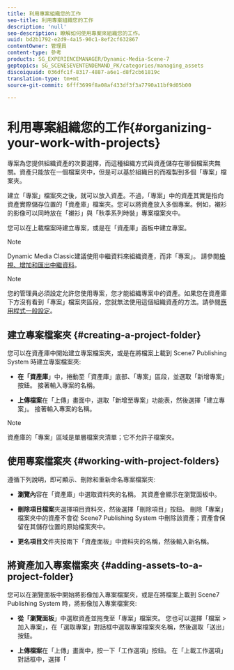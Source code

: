 ```yaml
---
title: 利用專案組織您的工作
seo-title: 利用專案組織您的工作
description: 'null'
seo-description: 瞭解如何使用專案來組織您的工作。
uuid: bd2b1792-e2d9-4a15-90c1-8ef2cf632867
contentOwner: 管理員
content-type: 參考
products: SG_EXPERIENCEMANAGER/Dynamic-Media-Scene-7
geptopics: SG_SCENESEVENTENDEMAND_PK/categories/managing_assets
discoiquuid: 036dfc1f-8317-4887-a6e1-d8f2cb61819c
translation-type: tm+mt
source-git-commit: 6fff3699f8a08af433df3f3a7790a11bf9d05b00

---
```



# 利用專案組織您的工作{#organizing-your-work-with-projects}

專案為您提供組織資產的次要選擇，而這種組織方式與資產儲存在哪個檔案夾無關。資產只能放在一個檔案夾中，但是可以基於組織目的而複製到多個「專案」檔案夾。

建立「專案」檔案夾之後，就可以放入資產。不過，「專案」中的資產其實是指向資產實際儲存位置的「資產庫」檔案夾。您可以將資產放入多個專案。例如，襯衫的影像可以同時放在「襯衫」與「秋季系列時裝」專案檔案夾中。

您可以在上載檔案時建立專案，或是在「資產庫」面板中建立專案。

>[!NOTE]
>
>Dynamic Media Classic建議使用中繼資料來組織資產，而非「專案」。 請參閱[檢視、增加和匯出中繼資料](viewing-adding-exporting-metadata.md)。

>[!NOTE]
>
>您的管理員必須設定允許您使用專案，您才能組織專案中的資產。如果您在資產庫下方沒有看到「專案」檔案夾區段，您就無法使用這個組織資產的方法。請參閱[應用程式一般設定](application-setup.md#general-settings)。

## 建立專案檔案夾 {#creating-a-project-folder}

您可以在資產庫中開始建立專案檔案夾，或是在將檔案上載到 Scene7 Publishing System 時建立專案檔案夾:

* **在「資產庫**」中，捲動至「資產庫」底部、「專案」區段，並選取「新增專案」按鈕。 接著輸入專案的名稱。

* **上傳檔案**&#x200B;在「上傳」畫面中，選取「新增至專案」功能表，然後選擇「建立專案」。 接著輸入專案的名稱。

>[!NOTE]
>
>資產庫的「專案」區域是單層檔案夾清單；它不允許子檔案夾。

## 使用專案檔案夾 {#working-with-project-folders}

遵循下列說明，即可顯示、刪除和重新命名專案檔案夾:

* **瀏覽內**&#x200B;容在「資產庫」中選取資料夾的名稱。 其資產會顯示在瀏覽面板中。

* **刪除項目檔案**&#x200B;夾選擇項目資料夾，然後選擇「刪除項目」按鈕。 刪除「專案」檔案夾中的資產不會從 Scene7 Publishing System 中刪除該資產；資產會保留在其儲存位置的原始檔案夾中。

* **更名項目文**&#x200B;件夾按兩下「資產面板」中資料夾的名稱，然後輸入新名稱。

## 將資產加入專案檔案夾 {#adding-assets-to-a-project-folder}

您可以在瀏覽面板中開始將影像加入專案檔案夾，或是在將檔案上載到 Scene7 Publishing System 時，將影像加入專案檔案夾:

* **從「瀏覽面板**」中選取資產並拖曳至「專案」檔案夾。 您也可以選擇「檔案 &gt; 加入專案」，在「選取專案」對話框中選取專案檔案夾名稱，然後選取「送出」按鈕。

* **上傳檔案**&#x200B;在「上傳」畫面中，按一下「工作選項」按鈕。 在「上載工作選項」對話框中，選擇「
